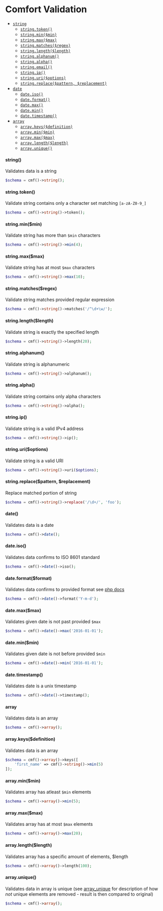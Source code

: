 # Comfort Validation

- [`string`](#string)
	- [`string.token()`](#stringtoken)
    - [`string.min($min)`](#stringminmin)
    - [`string.max($max)`](#stringmaxmax)
    - [`string.matches($regex)`](#stringmatchesregex)
    - [`string.length($length)`](#stringlengthlength)
    - [`string.alphanum()`](#stringalphanum)
    - [`string.alpha()`](#stringalpha)
    - [`string.email()`](#stringemail)
    - [`string.ip()`](#stringip)
    - [`string.uri($options)`](#stringurioptions)
    - [`string.replace($pattern, $replacement)`](#stringreplacepattern-replacement)
- [`date`](#date)
    - [`date.iso()`](#dateiso)
    - [`date.format()`](#dateformatformat)
    - [`date.max()`](#datemaxmax)
    - [`date.min()`](#dateminmin)
    - [`date.timestamp()`](#datetimestamp)
- [`array`](#array)
    - [`array.keys($definition)`](#arraydefinition)
    - [`array.min($min)`](#arrayminmin)
    - [`array.max($max)`](#arraymaxmax)
    - [`array.length($length)`](#arraylengthlenght)
    - [`array.unique()`](#arrayunique)

#### string()
Validates data is a string
```php
$schema = cmf()->string();
```
#### string.token()
Validate string contains only a character set matching `[a-zA-Z0-9_]`
```php
$schema = cmf()->string()->token();
```
#### string.min($min)
Validate string has more than `$min` characters
```php
$schema = cmf()->string()->min(4);
```
#### string.max($max)
Validate string has at most `$max` characters
```php
$schema = cmf()->string()->max(10);
```
#### string.matches($regex)
Validate string matches provided regular expression
```php
$schema = cmf()->string()->matches('/^\d+\w/');
```
#### string.length($length)
Validate string is exactly the specified length
```php
$schema = cmf()->string()->length(20);
```
#### string.alphanum()
Validate string is alphanumeric
```php
$schema = cmf()->string()->alphanum();
```
#### string.alpha()
Validate string contains only alpha characters
```php
$schema = cmf()->string()->alpha();
```
#### string.ip()
Validate string is a valid IPv4 address
```php
$schema = cmf()->string()->ip();
```
#### string.uri($options)
Validate string is a valid URI
```php
$schema = cmf()->string()->uri($options);
```
#### string.replace($pattern, $replacement)
Replace matched portion of string
```php
$schema = cmf()->string()->replace('/\d+/', 'foo');
```
#### date()
Validates data is a date
```php
$schema = cmf()->date();
```
#### date.iso()
Validates data confirms to ISO 8601 standard
```php
$schema = cmf()->date()->iso();
```
#### date.format($format)
Validates data confirms to provided format see [php docs](http://php.net/manual/en/function.date.php#format)
```php
$schema = cmf()->date()->format('Y-m-d');
```
#### date.max($max)
Validates given date is not past provided `$max`
```php
$schema = cmf()->date()->max('2016-01-01');
```
#### date.min($min)
Validates given date is not before provided `$min`
```php
$schema = cmf()->date()->min('2016-01-01');
```
#### date.timestamp()
Validates date is a unix timestamp
```php
$schema = cmf()->date()->timestamp();
```
#### array
Validates data is an array
```php
$schema = cmf()->array();
```
#### array.keys($definition)
Validates data is an array
```php
$schema = cmf()->array()->keys([
	'first_name' => cmf()->string()->min(5)
]);
```
#### array.min($min)
Validates array has atleast `$min` elements
```php
$schema = cmf()->array()->min(5);
```
#### array.max($max)
Validates array has at most `$max` elements
```php
$schema = cmf()->array()->max(20);
```
#### array.length($length)
Validates array has a specific amount of elements, $length
```php
$schema = cmf()->array()->length(100);
```
#### array.unique()
Validates data in array is unique (see [array_unique](http://php.net/manual/en/function.array-unique.php) for description of how _not_ unique elements are removed - result is then compared to original)
```php
$schema = cmf()->array();
```
